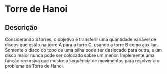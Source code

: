 # Torre de Hanoi

## Descrição

Considerando 3 torres, o objetivo é transferir uma quantidade variável de discos que estão na torre A para a torre C, usando a torre B como auxiliar. Somente o disco do topo de uma pilha pode ser deslocado para outra, e um disco maior nunca pode ser colocado sobre um menor. Implemente uma função recursiva que mostre a sequência de movimentos para resolver a o problema da Torre de Hanoi.